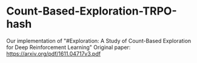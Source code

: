# Count-Based-Exploration-TRPO-hash
Our implementation of "#Exploration: A Study of Count-Based Exploration for Deep Reinforcement Learning"
Original paper: https://arxiv.org/pdf/1611.04717v3.pdf
